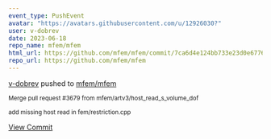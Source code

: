 ```yaml
---
event_type: PushEvent
avatar: "https://avatars.githubusercontent.com/u/12926030?"
user: v-dobrev
date: 2023-06-18
repo_name: mfem/mfem
html_url: https://github.com/mfem/mfem/commit/7ca6d4e124bb733e23d0e67768255c6f0f682f5f
repo_url: https://github.com/mfem/mfem
---
```


<a href='https://github.com/v-dobrev' target='_blank'>v-dobrev</a> pushed to <a href='https://github.com/mfem/mfem' target='_blank'>mfem/mfem</a>

<small>Merge pull request #3679 from mfem/artv3/host_read_s_volume_dof

add missing host read in fem/restriction.cpp</small>

<a href='https://github.com/mfem/mfem/commit/7ca6d4e124bb733e23d0e67768255c6f0f682f5f' target='_blank'>View Commit</a>